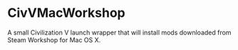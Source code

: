 CivVMacWorkshop
===============

A small Civilization V launch wrapper that will install mods downloaded from Steam Workshop for Mac OS X.
